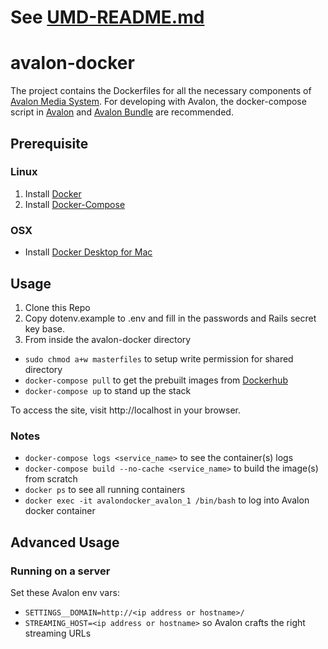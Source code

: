 # See [UMD-README.md](UMD-README.md)


# avalon-docker
The project contains the Dockerfiles for all the necessary components of [Avalon Media System](http://github.com/avalonmediasystem/avalon). For developing with Avalon, the docker-compose script in [Avalon](http://github.com/avalonmediasystem/avalon) and [Avalon Bundle](http://github.com/samvera-labs/avalon-bundle) are recommended.

## Prerequisite

### Linux
1. Install [Docker](https://docs.docker.com/engine/installation/linux/centos/)
2. Install [Docker-Compose](https://docs.docker.com/compose/install/)

### OSX
* Install [Docker Desktop for Mac](https://docs.docker.com/docker-for-mac/install/)

## Usage
1. Clone this Repo
2. Copy dotenv.example to .env and fill in the passwords and Rails secret key base.
3. From inside the avalon-docker directory
  * `sudo chmod a+w masterfiles` to setup write permission for shared directory
  * `docker-compose pull` to get the prebuilt images from [Dockerhub](dockerhub.com)
  * `docker-compose up` to stand up the stack

To access the site, visit http://localhost in your browser.

### Notes
* `docker-compose logs <service_name>` to see the container(s) logs
* `docker-compose build --no-cache <service_name>` to build the image(s) from scratch
* `docker ps` to see all running containers
* `docker exec -it avalondocker_avalon_1 /bin/bash` to log into Avalon docker container

## Advanced Usage

### Running on a server
Set these Avalon env vars:
* `SETTINGS__DOMAIN=http://<ip address or hostname>/`
* `STREAMING_HOST=<ip address or hostname>` so Avalon crafts the right streaming URLs
